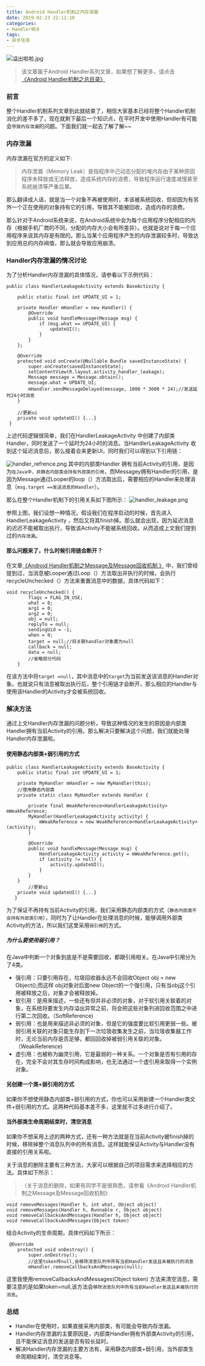 ```yaml
---
title: Android Handler机制之内存泄漏
date: 2019-02-23 22:11:10
categories:
- Handler相关
tags: 
- 异步任务
---
```



![溢出啦啦.jpg](https://upload-images.jianshu.io/upload_images/2824145-73ede8ebabc4c5a9.jpg?imageMogr2/auto-orient/strip%7CimageView2/2/w/1240)

>该文章属于Android Handler系列文章，如果想了解更多，请点击
[《Android Handler机制之总目录》](https://www.jianshu.com/p/43bb31d8a742)

### 前言
整个Handler机制系列文章到此就结束了，相信大家基本已经将整个Handler机制消化的差不多了，现在就剩下最后一个知识点，在平时开发中使用Handler有可能会`导致内存泄漏`的问题。下面我们就一起去了解了解~~

### 内存泄漏
内存泄漏在官方的定义如下:
>内存泄漏（Memory Leak）是指程序中己动态分配的堆内存由于某种原因程序未释放或无法释放，造成系统内存的浪费，导致程序运行速度减慢甚至系统崩溃等严重后果。

那么翻译成人话，就是当一个对象不再被使用时，本该被系统回收，但却因为有另外一个正在使用的对象持有它的引用，导致其不能被回收，造成内存的浪费。

那么针对于Android系统来说，在Android系统中会为每个应用程序分配相应的内存（根据手机厂商的不同，分配的内存大小会有所差异）。也就是说对于每一个应用程序来说其内存是有限的。那么当某个应用程序产生的内存泄漏较多时，导致达到应用总的内存阀值，那么就会导致应用崩溃。

### Handler内存泄漏的情况讨论
为了分析Handler内存泄漏的具体情况，请参看以下示例代码：
```
public class HandlerLeakageActivity extends BaseActivity {

    public static final int UPDATE_UI = 1;
    
    private Handler mHandler = new Handler() {
        @Override
        public void handleMessage(Message msg) {
            if (msg.what == UPDATE_UI) {
                updateUI();
            }
        }
    };

    @Override
    protected void onCreate(@Nullable Bundle savedInstanceState) {
        super.onCreate(savedInstanceState);
        setContentView(R.layout.activity_handler_leakage);
        Message message = Message.obtain();
        message.what = UPDATE_UI;
        mHandler.sendMessageDelayed(message, 1000 * 3600 * 24);//发送延时24小时消息
    }
	
	//更新ui
    private void updateUI() {...}
 }
```
上述代码逻辑很简单，我们在HandlerLeakageActivity 中创建了内部类Handler，同时发送了一个延时为24小时的消息。当HandlerLeakageActivity 收到这个延迟消息后，那么接着会来更新UI，同时我们可以得到以下引用链：

![handler_refrence.png](https://upload-images.jianshu.io/upload_images/2824145-5c954ec52cdd8638.png?imageMogr2/auto-orient/strip%7CimageView2/2/w/1240)
其中的内部类Handler 拥有当前Activity的引用，是因为`在Java中，非静态内部类会持有外部类的引用`，而Messagey拥有Handler的引用，是因为Message通过Looper的loop（）方法取出后，需要相应的Handler来处理消息（`msg.target ==发送消息的Handler`）。

那么在整个Handler机制下的引用关系如下图所示：
![handler_leakage.png](https://upload-images.jianshu.io/upload_images/2824145-dce1099c23153126.png?imageMogr2/auto-orient/strip%7CimageView2/2/w/1240)

参照上图，我们设想一种情况，假设我们在程序启动的时候，首先进入HandlerLeakageActivity ，然后又将其finish掉。那么就会出现，因为延迟消息的迟迟不能被取出执行，导致该Activity不能被系统回收。从而造成上文我们提到过的`内存泄漏`。


#### 那么问题来了，什么时候引用链会断开？
在文章[《Android Handler机制之Message及Message回收机制 》](https://www.jianshu.com/p/d0ef4edd4407)
中，我们曾经提到过，当消息被Looper通过Loop（）方法取出并执行的时候，会执行recycleUnchecked（）方法来重置消息中的数据，具体代码如下：
```
void recycleUnchecked() {
        flags = FLAG_IN_USE;
        what = 0;
        arg1 = 0;
        arg2 = 0;
        obj = null;
        replyTo = null;
        sendingUid = -1;
        when = 0;
        target = null;//将关联handler对象置为null
        callback = null;
        data = null;
		//省略部分代码
    }
```
在该方法中将`target =null`，其中消息中的`target`为当前发送该消息的Handler对象。也就说只有消息被取出执行后，整个引用链才会断开，那么相应的Handler与使用该Handler的Activity才会被系统回收。

### 解决方法
通过上文Handler内存泄漏的问题分析，导致这种情况的发生的原因是内部类Handler拥有当前Activity的引用。那么解决只要解决这个问题，我们就能处理Handler内存泄漏啦。
#### 使用静态内部类+弱引用的方式
```
public class HandlerLeakageActivity extends BaseActivity {
    public static final int UPDATE_UI = 1;
    
    private MyHandler mHandler = new MyHandler(this);
	//使用静态内部类
    private static class MyHandler extends Handler {

        private final WeakReference<HandlerLeakageActivity> mWeakReference;
        MyHandler(HandlerLeakageActivity activity) {
            mWeakReference = new WeakReference<HandlerLeakageActivity>(activity);
        }

        @Override
        public void handleMessage(Message msg) {
            HandlerLeakageActivity activity = mWeakReference.get();
            if (activity != null) {
                activity.updateUI();
            }
        }
    }
    	//更新ui
    private void updateUI() {...}
   }
```
为了保证不再持有当前Activity的引用，我们采用静态内部类的方式（`静态内部类不会持有外部类引用`），同时为了让Handler在处理消息的时候，能够调用外部类Activity的方法，所以我们这里采用`弱引用`的方式。

##### 为什么要使用弱引用？
在Java中判断一个对象到底是不是需要回收，都跟引用相关。在Java中引用分为了4类。
- 强引用：只要引用存在，垃圾回收器永远不会回收Object obj = new Object();而这样 obj对象对后面new Object的一个强引用，只有当obj这个引用被释放之后，对象才会被释放掉。
- 软引用：是用来描述，一些还有但并非必须的对象，对于软引用关联着的对象，在系统将要发生内存溢出异常之前，将会把这些对象列进回收范围之中进行第二次回收。（SoftReference)
- 弱引用：也是用来描述非必须的对象，但是它的强度要比软引用更弱一些。被弱引用关联的对象只能生存到下一次垃圾收集发生之前，当垃圾收集器工作时，无论当前内存是否足够，都回回收掉被弱引用关联的对象。（WeakReference)
- 虚引用：也被称为幽灵引用，它是最弱的一种关系。一个对象是否有引用的存在，完全不会对其生存时间构成影响，也无法通过一个虚引用来取得一个实例对象。
#### 另创建一个类+弱引用的方式
如果你不想使用静态内部类+弱引用的方式，你也可以采用新建一个Handler类文件+弱引用的方式。这两种代码基本差不多，这里就不过多进行介绍了。

#### 当外部类生命周期结束时，清空消息
如果你不想采用上述的两种方式，还有一种方法就是在当前Activity被finish掉的时候，移除掉整个消息队列中的所有消息。这样就能保证Activity与Handler没有直接的引用关系啦。

关于消息的删除主要有三种方法，大家可以根据自己的项目需求来选择相应的方法。具体如下所示：
>（关于消息的删除，如果有同学不是很熟悉，请参看《Android Handler机制之Message及Message回收机制》
```
void removeMessages(Handler h, int what, Object object)
void removeMessages(Handler h, Runnable r, Object object)
void removeCallbacksAndMessages(Handler h, Object object)
void removeCallbacksAndMessages(Object token) 
```
结合Activity的生命周期，具体代码如下所示：

```
 @Override
    protected void onDestroy() {
        super.onDestroy();
        //这里token传null,会移除消息队列中所有当前Handler发送且未被执行的消息
        mHandler.removeCallbacksAndMessages(null);
```
这里我使用removeCallbacksAndMessages(Object token) 方法来清空消息，需要注意的是如果token=null,该方法会`移除消息队列中所有当前Handler发送且未被执行的消息`。


### 总结
- Handler在使用时，如果直接采用内部类，有可能会导致内存泄漏。
- Handler内存泄漏的主要原因是，内部类Handler拥有外部类Activity的引用，且不能保证消息的发送是否有较长延时。
- 解决Handler内存泄漏的主要方法有，采用静态内部类+弱引用，当外部类生命周期结束时，清空消息等。
